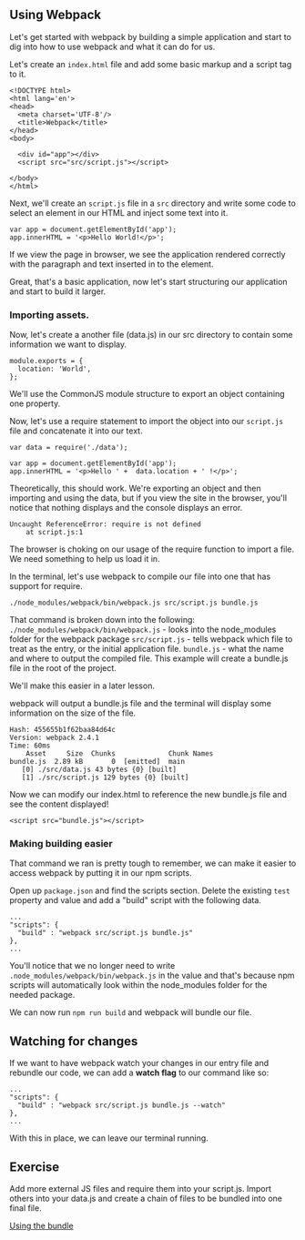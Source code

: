 ## Using Webpack

Let's get started with webpack by building a simple application and start to dig into how to use webpack and what it can do for us.

Let's create an `index.html` file and add some basic markup and a script tag to it.
```
<!DOCTYPE html>
<html lang='en'>
<head>
  <meta charset='UTF-8'/>
  <title>Webpack</title>
</head>
<body>

  <div id="app"></div>
  <script src="src/script.js"></script>

</body>
</html>
```

Next, we'll create an `script.js` file in a `src` directory and write some code to select an element in our HTML and inject some text into it.

```
var app = document.getElementById('app');
app.innerHTML = '<p>Hello World!</p>';
```

If we view the page in browser, we see the application rendered correctly with the paragraph and text inserted in to the element.

Great, that's a basic application, now let's start structuring our application and start to build it larger.

### Importing assets.
Now, let's create a another file (data.js) in our src directory to contain some information we want to display.

```
module.exports = {
  location: 'World',
};
```

We'll use the CommonJS module structure to export an object containing one property.

Now, let's use a require statement to import the object into our `script.js` file and concatenate it into our text.

```
var data = require('./data');

var app = document.getElementById('app');
app.innerHTML = '<p>Hello ' +  data.location + ' !</p>';
```

Theoretically, this should work. We're exporting an object and then importing and using the data, but if you view the site in the browser, you'll notice that nothing displays and the console displays an error.

```
Uncaught ReferenceError: require is not defined
    at script.js:1
```

The browser is choking on our usage of the require function to import a file. We need something to help us load it in.

In the terminal, let's use webpack to compile our file into one that has support for require.

```
./node_modules/webpack/bin/webpack.js src/script.js bundle.js
```

That command is broken down into the following:
`./node_modules/webpack/bin/webpack.js` - looks into the node_modules folder for the webpack package
`src/script.js` - tells webpack which file to treat as the entry, or the initial application file.
`bundle.js` - what the name and where to output the compiled file. This example will create a bundle.js file in the root of the project.

We'll make this easier in a later lesson.

webpack will output a bundle.js file and the terminal will display some information on the size of the file.
```
Hash: 455655b1f62baa84d64c
Version: webpack 2.4.1
Time: 60ms
    Asset     Size  Chunks             Chunk Names
bundle.js  2.89 kB       0  [emitted]  main
   [0] ./src/data.js 43 bytes {0} [built]
   [1] ./src/script.js 129 bytes {0} [built]
```

Now we can modify our index.html to reference the new bundle.js file and see the content displayed!

```
<script src="bundle.js"></script>
```

### Making building easier
That command we ran is pretty tough to remember, we can make it easier to access webpack by putting it in our npm scripts.

Open up `package.json` and find the scripts section. Delete the existing `test` property and value and add a "build" script with the following data.

```
...
"scripts": {
  "build" : "webpack src/script.js bundle.js"
},
...
```

You'll notice that we no longer need to write `.node_modules/webpack/bin/webpack.js` in the value and that's because npm scripts will automatically look within the node_modules folder for the needed package.

We can now run `npm run build` and webpack will bundle our file.

## Watching for changes
If we want to have webpack watch your changes in our entry file and rebundle our code, we can add a **watch flag** to our command like so:
```
...
"scripts": {
  "build" : "webpack src/script.js bundle.js --watch"
},
...
```

With this in place, we can leave our terminal running.

## Exercise
Add more external JS files and require them into your script.js. Import others into your data.js and create a chain of files to be bundled into one final file.

[Using the bundle](03-understanding-the-bundle.md)
